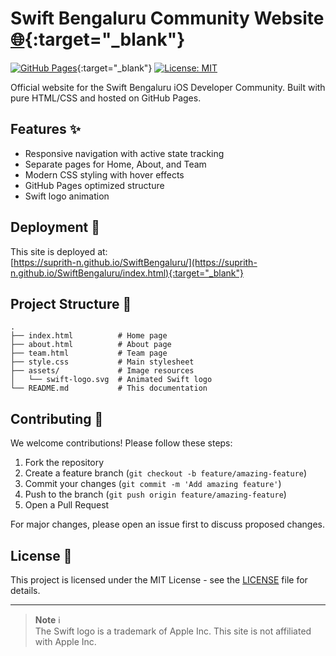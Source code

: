 # Swift Bengaluru Community Website [🌐](https://suprith-n.github.io/SwiftBengaluru/index.html){:target="_blank"}

[![GitHub Pages](https://img.shields.io/badge/GitHub%20Pages-Deployed-brightgreen)](https://suprith-n.github.io/SwiftBengaluru/index.html){:target="_blank"}
[![License: MIT](https://img.shields.io/badge/License-MIT-orange.svg)](https://opensource.org/licenses/MIT)

Official website for the Swift Bengaluru iOS Developer Community. Built with pure HTML/CSS and hosted on GitHub Pages.

## Features ✨
- Responsive navigation with active state tracking
- Separate pages for Home, About, and Team
- Modern CSS styling with hover effects
- GitHub Pages optimized structure
- Swift logo animation

## Deployment 🚀
This site is deployed at:  
[https://suprith-n.github.io/SwiftBengaluru/](https://suprith-n.github.io/SwiftBengaluru/index.html){:target="_blank"}

## Project Structure 📁
```
.
├── index.html          # Home page
├── about.html          # About page
├── team.html           # Team page
├── style.css           # Main stylesheet
├── assets/             # Image resources
│   └── swift-logo.svg  # Animated Swift logo
└── README.md           # This documentation
```

## Contributing 🤝
We welcome contributions! Please follow these steps:
1. Fork the repository
2. Create a feature branch (`git checkout -b feature/amazing-feature`)
3. Commit your changes (`git commit -m 'Add amazing feature'`)
4. Push to the branch (`git push origin feature/amazing-feature`)
5. Open a Pull Request

For major changes, please open an issue first to discuss proposed changes.

## License 📄
This project is licensed under the MIT License - see the [LICENSE](LICENSE) file for details.

---

> **Note** ℹ️  
> The Swift logo is a trademark of Apple Inc. This site is not affiliated with Apple Inc.